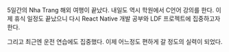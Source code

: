 5일간의 Nha Trang 해외 여행이 끝났다.
내일도 역시 학원에서 C언어 강의를 한다. 이제 휴식 일정도 끝났으니 다시 React Native 개발 공부와 LDF 프로젝트에 집중하고자 한다.

그리고 최근엔 운전 연습에도 집중했다. 이제 어느정도 편하게 갈 정도의 실력이 되었다.

